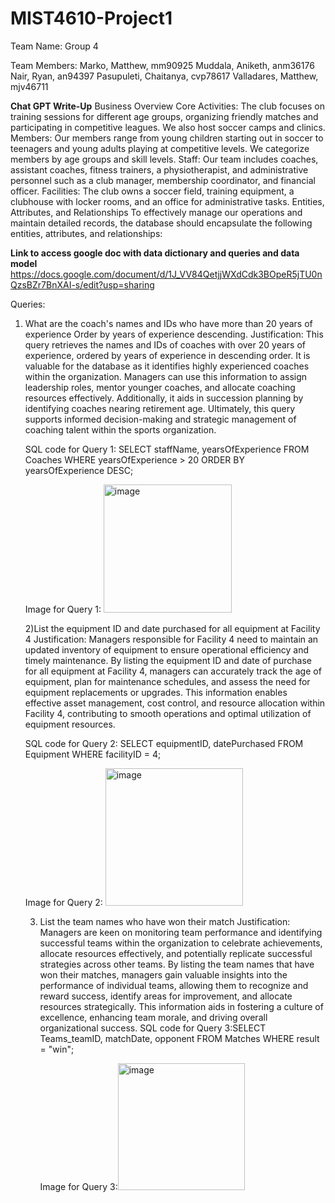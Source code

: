 # MIST4610-Project1

Team Name:
Group 4

Team Members:
Marko, Matthew, mm90925
Muddala, Aniketh, anm36176
Nair, Ryan, an94397
Pasupuleti, Chaitanya, cvp78617
Valladares, Matthew, mjv46711

**Chat GPT Write-Up**
Business Overview
Core Activities: The club focuses on training sessions for different age groups, organizing friendly matches and participating in competitive leagues. We also host soccer camps and clinics.
Members: Our members range from young children starting out in soccer to teenagers and young adults playing at competitive levels. We categorize members by age groups and skill levels.
Staff: Our team includes coaches, assistant coaches, fitness trainers, a physiotherapist, and administrative personnel such as a club manager, membership coordinator, and financial officer.
Facilities: The club owns a soccer field, training equipment, a clubhouse with locker rooms, and an office for administrative tasks.
Entities, Attributes, and Relationships
To effectively manage our operations and maintain detailed records, the database should encapsulate the following entities, attributes, and relationships:



**Link to access google doc with data dictionary and queries and data model**
https://docs.google.com/document/d/1J_VV84QetjjWXdCdk3BOpeR5jTU0nQzsBZr7BnXAI-s/edit?usp=sharing


Queries: 

1) What are the coach's names and IDs who have more than 20 years of experience Order by years of experience descending.
   Justification: This query retrieves the names and IDs of coaches with over 20 years of experience, ordered by years of experience in descending order. It is valuable for the database as it identifies highly experienced coaches within the organization. Managers can use this information to assign leadership roles, mentor younger coaches, and allocate coaching resources effectively. Additionally, it aids in succession planning by identifying coaches nearing retirement age. Ultimately, this query supports informed decision-making and strategic management of coaching talent within the sports organization.

   SQL code for Query 1: SELECT staffName, yearsOfExperience FROM Coaches WHERE yearsOfExperience > 20 ORDER BY yearsOfExperience DESC;

   Image for Query 1: <img width="205" alt="image" src="https://github.com/ryannair02/MIST4610-Project1/assets/120529297/7d611dc2-e2f6-4da8-a7c7-90c85a469f0a">

   2)List the equipment ID and date purchased for all equipment at Facility 4
   Justification: Managers responsible for Facility 4 need to maintain an updated inventory of equipment to ensure operational efficiency and timely maintenance. By listing the equipment ID and date of purchase for all equipment at Facility 4, managers can accurately track the age of equipment, plan for maintenance schedules, and assess the need for equipment replacements or upgrades. This information enables effective asset management, cost control, and resource allocation within Facility 4, contributing to smooth operations and optimal utilization of equipment resources.

   SQL code for Query 2: SELECT equipmentID, datePurchased FROM Equipment WHERE facilityID = 4;

   Image for Query 2: <img width="220" alt="image" src="https://github.com/ryannair02/MIST4610-Project1/assets/120529297/e0839981-c9c8-40f4-8a53-cb6a56f312d1">

   3) List the team names who have won their match
      Justification: Managers are keen on monitoring team performance and identifying successful teams within the organization to celebrate achievements, allocate resources effectively, and potentially replicate successful strategies across other teams. By listing the team names that have won their matches, managers gain valuable insights into the performance of individual teams, allowing them to recognize and reward success, identify areas for improvement, and allocate resources strategically. This information aids in fostering a culture of excellence, enhancing team morale, and driving overall organizational success.
      SQL code for Query 3:SELECT Teams_teamID, matchDate, opponent FROM Matches WHERE result = "win";
      
      Image for Query 3:<img width="203" alt="image" src="https://github.com/ryannair02/MIST4610-Project1/assets/120529297/3449530b-2351-4291-8149-77b12022b9e6">
